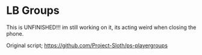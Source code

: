 # LB Groups

This is UNFINISHED!!! im still working on it, its acting weird when closing the phone.




















Original script; https://github.com/Project-Sloth/ps-playergroups
